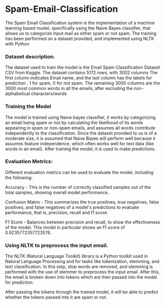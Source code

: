 # Spam-Email-Classification
The Spam Email Classification system is the implementation of a machine learning based model, specifically using the Naive Bayes classifier, that allows us to categorize input mail as either spam or not spam. The training has been performed on a dataset provided, and implemented using NLTK with Python

### Dataset description. 
The dataset used to train the model is the Email Spam Classification Dataset CSV from Kaggle. The dataset contains 5172 rows, with 3002 columns The first column indicates Email name, and the last column has the labels for prediction : 1 for spam, 0 for not spam. The remaining 3000 columns are the 3000 most common words in all the emails, after excluding the non-alphabetical characters/words

### Training the Model
The model is trained using Naive bayes classifier, it works by categorizing an email being spam or not by calculating the likelihood of its words appearing in spam or non-spam emails, and assumes all words contribute independently to the classification.
Since the dataset provided to us is of a moderate size, it is assumed that Naive Bayes will perform well because it assumes feature independence, which often works well for text data (like words in an email).
After training the model, it is used to make predictions.

### Evaluation Metrics:
Different evaluation metrics can be used to evaluate the model, including the following:

Accuracy - This is the number of correctly classified samples out of the total samples, showing overall model performance.

Confusion Matrix - This summarizes the true positives, true negatives, false positives, and false negatives of a model's predictions to evaluate performance, that is, precision, recall and f1 score.

F1 Score - Balances between precision and recall, to show the effectiveness of the model.
This model in particular shows an f1-score of 0.9235772357723576.

### Using NLTK to preprocess the input email.
The NLTK (Natural Language Toolkit) library is a Python toolkit used in Natural Language Processing and for tasks like tokenization, stemming, and text classification. In this step, stop words are removed, and stemming is performed with the use of stemmer to preprocess the input email. After this, the email is broken down into tokens which are then passed into the model for prediction. 

After passing the tokens through the trained model, it will be able to predict whether the tokens passed into it are spam or not.
